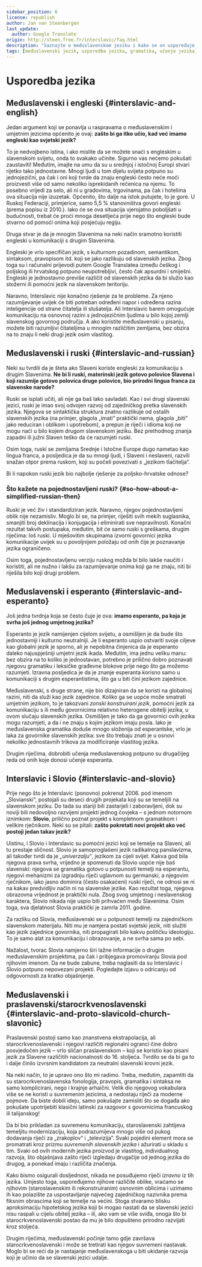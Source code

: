 ```yaml
---
sidebar_position: 6
license: republish
author: Jan van Steenbergen  
last_update:
  author: Google Translate
origin: http://steen.free.fr/interslavic/faq.html
description: "Saznajte o međuslavenskom jeziku i kako se on uspoređuje s drugim jezicima, uključujući engleski, ruski, esperanto, slovio i praslavenski/staroslavenski."
tags: [međuslavenski jezik, usporedba jezika, gramatika, učenje jezika]
---
```


# Usporedba jezika

## Međuslavenski i engleski \{#interslavic-and-english}

Jedan argument koji se ponavlja u raspravama o međuslavenskim i umjetnim jezicima općenito je ovaj: **zašto bi ga itko učio, kad već imamo engleski kao svjetski jezik?**

To je nedvojbeno istina, i ako mislite da se možete snaći s engleskim u slavenskom svijetu, onda to svakako učinite. Sigurno vas nećemo pokušati zaustaviti! Međutim, imajte na umu da su u srednjoj i istočnoj Europi stvari rijetko tako jednostavne. Mnogi ljudi u tom dijelu svijeta potpuno su jednojezični, pa čak i oni koji tvrde da znaju engleski često neće moći proizvesti više od samo nekoliko isprekidanih rečenica na njemu. To posebno vrijedi za selo, ali ni u gradovima, trgovinama, pa čak i hotelima ova situacija nije izuzetak. Općenito, što dalje na istok putujete, to je gore. U Ruskoj Federaciji, primjerice, samo 5,5 % stanovništva govori engleski (prema popisu iz 2010.). Iako će se ova situacija vjerojatno poboljšati u budućnosti, trebat će proći mnoga desetljeća prije nego što engleski bude stvarno od pomoći onima koji posjećuju regiju.

Druga stvar je da je mnogim Slavenima na neki način sramotno koristiti engleski u komunikaciji s drugim Slavenima.

Engleski je vrlo specifičan jezik, s kulturnom pozadinom, semantikom, sintaksom, pravopisom itd. koji se jako razlikuju od slavenskih jezika. Zbog toga su i računalni prijevodi putem Google Translatea između češkog i poljskog ili hrvatskog potpuno neupotrebljivi, često čak apsurdni i smiješni. Engleski je jednostavno previše različit od slavenskih jezika da bi služio kao stožerni ili pomoćni jezik na slavenskom teritoriju.

Naravno, Interslavic nije konačno rješenje za te probleme. Za njeno razumijevanje uvijek će biti potreban određeni napor i određena razina inteligencije od strane čitatelja ili slušatelja. Ali Interslavic barem omogućuje komunikaciju na osnovnoj razini s jednojezičnim ljudima u bilo kojoj zemlji slavenskog govornog područja. A ako koristite međuslavenski u pisanju, možete biti razumljivi čitateljima u mnogim različitim zemljama, bez obzira na to znaju li neki drugi jezik osim vlastitog.

## Međuslavenski i ruski \{#interslavic-and-russian}

Neki su tvrdili da je šteta ako Slaveni koriste engleski za komunikaciju s drugim Slavenima. **Ne bi li ruski, materinski jezik gotovo polovice Slavena i koji razumije gotovo polovica druge polovice, bio prirodni lingua franca za slavenske narode?**

Ruski se isplati učiti, ali nije ga baš lako savladati. Kao i svi drugi slavenski jezici, ruski je imao svoj odvojen razvoj od zajedničkog pretka slavenskih jezika. Njegova se sintaktička struktura znatno razlikuje od ostalih slavenskih jezika (na primjer, glagola „imati“ praktički nema, glagola „biti“ jako reduciran i oblikom i upotrebom), a prepun je riječi i idioma koji ne mogu naći u bilo kojem drugom slavenskom jeziku. Bez prethodnog znanja zapadni ili južni Slaven teško da će razumjeti ruski.

Osim toga, ruski se zemljama Srednje i Istočne Europe dugo nametao kao lingua franca, a posljedica je da su mnogi ljudi, i Slaveni i neslaveni, razvili snažan otpor prema ruskom, koji su počeli povezivati s „jezikom tlačitelja“.

Bi li napokon ruski jezik bio najbolje rješenje za poljsko-hrvatske odnose?

### Što kažete na pojednostavljeni ruski? \{#so-how-about-a-simplified-russian-then}

Ruski je već živ i standardiziran jezik. Naravno, njegov pojednostavljeni oblik nije nezamisliv. Moglo bi se, na primjer, riješiti svih mekih suglasnika, smanjiti broj deklinacija i konjugacija i eliminirati sve nepravilnosti. Konačni rezultat takvih postupaka, međutim, bit će samo ruski s greškama, drugim riječima: loš ruski. U mješovitim skupinama izvorni govornici jezika komunikacije uvijek su u povoljnijem položaju od onih čije je poznavanje jezika ograničeno.

Osim toga, pojednostavljenu verziju ruskog možda bi bilo lakše naučiti i koristiti, ali ne nužno i lakšu za razumijevanje onima koji ga ne znaju, niti bi riješila bilo koji drugi problem.

## Međuslavenski i esperanto \{#interslavic-and-esperanto}

Još jedna tvrdnja koja se često čuje je ova: **imamo esperanto, pa koja je svrha još jednog umjetnog jezika?**

Esperanto je jezik namijenjen cijelom svijetu, a osmišljen je da bude što jednostavniji i kulturno neutralniji. Je li esperanto uspio ostvariti svoje ciljeve kao globalni jezik je sporno, ali je nepobitna činjenica da je esperanto daleko najuspješniji umjetni jezik ikada. Međutim, ima jednu veliku manu: bez obzira na to koliko je jednostavan, potrebno je prilično dobro poznavati njegovu gramatiku i leksičke građevne blokove prije nego što ga možemo razumjeti. Izravna posljedica je da je znanje esperanta korisno samo u komunikaciji s drugim esperantistima, što ga u biti čini jezikom zajednice.

Međuslavenski, s druge strane, nije bio dizajniran da se koristi na globalnoj razini, niti da služi kao jezik zajednice. Koliko ga se uopće može smatrati umjetnim jezikom, to je takozvani _zonski konstruirani jezik_, pomoćni jezik za komunikaciju s ili među govornicima relativno heterogene obitelji jezika, u ovom slučaju slavenskih jezika. Osmišljen je tako da ga govornici ovih jezika mogu razumjeti, a da i ne znaju s kojim jezikom imaju posla. Iako je međuslavenska gramatika doduše mnogo složenija od esperantske, vrlo je laka za govornike slavenskih jezika: sve što trebaju znati je u osnovi nekoliko jednostavnih trikova za modificiranje vlastitog jezika.

Drugim riječima, dobrobiti učenja međuslavenskog potpuno su drugačijeg reda od onih koje donosi učenje esperanta.

## Interslavic i Slovio \{#interslavic-and-slovio}

Prije nego što je Interslavic (ponovno) pokrenut 2006. pod imenom „Slovianski“, postojali su deseci drugih projekata koji su se temeljili na slavenskom jeziku. Do tada su stariji bili zastarjeli i zaboravljeni, dok su noviji bili nedovoljno razvijeni projekti jednog čovjeka – s jednom notornom iznimkom: **Slovio**, prilično poznat projekt s kompletnom gramatikom i velikim rječnikom. Neki su se pitali: **zašto pokretati novi projekt ako već postoji jedan takav jezik?**

Uistinu, i Slovio i Interslavic su pomoćni jezici koji se temelje na Slaveni, ali tu prestaje sličnost. Slovio je samoproglašeni jezik radikalnog panslavizma, ali također tvrdi da je _„univerzalju“_, jezikom za cijeli svijet. Kakva god bila njegova prava svrha, vrijedno je spomenuti da Slovio uopće nije baš slavenski: njegova se gramatika gotovo u potpunosti temelji na esperantu, njegovi mehanizmi za izgradnju riječi uglavnom su germanski, a njegovim rječnikom, iako jasno dominira (često osakaćeni) ruski riječi, ne odnosi se ni na kakav predvidljiv način ni na slavenske jezike. Kao rezultat toga, njegova obrazovna vrijednost je praktički nula. Zbog svog umjetnog i neslavenskog karaktera, Slovio nikada nije uspio biti prihvaćen među Slavenima. Osim toga, sva djelatnost Slovia praktički je zamrla 2011. godine.

Za razliku od Slovia, međuslavenski se u potpunosti temelji na zajedničkom slavenskom materijalu. Niti mu je namjera postati svjetski jezik, niti služiti kao jezik zajednice govornika, niti propagirati bilo kakvu političku ideologiju. To je samo alat za komunikaciju i obrazovanje, a ne svrha sama po sebi.

Nažalost, tvorac Slovia namjerno širi lažne informacije o drugim međuslavenskim projektima, pa čak i pribjegava promoviranju Slovia pod njihovim imenom. Da ne bude zabune, treba naglasiti da su Interslavic i Slovio potpuno nepovezani projekti. Pogledajte izjavu o odricanju od odgovornosti za kratko objašnjenje.

## Međuslavenski i praslavenski/starocrkvenoslavenski \{#interslavic-and-proto-slavicold-church-slavonic}

Praslavenski postoji samo kao znanstvena ekstrapolacija, ali starocrkvenoslavenski i njegovi različiti regionalni ogranci čine dobro posvjedočen jezik – vrlo sličan praslavenskom – koji se koristio kao pisani jezik za Slavene različitih nacionalnosti do 16. stoljeća. Tvrdilo se da bi ga to i dalje činilo izvrsnim kandidatom za neutralni slavenski krovni jezik.

Na neki način, to je upravo ono što mi radimo. Treba, međutim, zapamtiti da su starocrkvenoslavenska fonologija, pravopis, gramatika i sintaksa ne samo komplicirani, nego i krajnje arhaični. Velik dio njegovog vokabulara više se ne koristi u suvremenim jezicima, a nedostaju riječi za moderne pojmove. Da biste dobili ideju, samo pokušajte zamisliti što se događa ako pokušate upotrijebiti klasični latinski za razgovor s govornicima francuskog ili talijanskog!

Da bi bio prikladan za suvremenu komunikaciju, staroslavenski zahtijeva temeljitu modernizaciju, koja podrazumijeva mnogo više od pukog dodavanja riječi za „zrakoplov“ i „televizija“. Svaki pojedini element mora se promatrati kroz prizmu _suvremenih slavenskih jezika_ i ažurirati u skladu s tim. Svaki od ovih modernih jezika proizvod je vlastitog, individualnog razvoja, što objašnjava zašto riječi izgledaju drugačije od jednog jezika do drugog, a ponekad imaju i različita značenja.

Kako bismo osigurali dosljednost, nikada ne posuđujemo riječi _izravno_ iz tih jezika. Umjesto toga, uspoređujemo njihove različite oblike, vraćamo se njihovim (staroslavenskim ili rekonstruiranim) osnovnim oblicima i uzimamo ih kao polazište za uspostavljanje najvećeg zajedničkog nazivnika prema fiksnim obrascima koji se temelje na većini. Stoga stvaramo blisku aproksimaciju hipotetskog jezika koji bi mogao nastati da se slavenski jezici nisu raspali u cijelu obitelj jezika – ili, ako vam se više sviđa, onoga što bi starocrkvenoslavenski postao da mu je bilo dopušteno prirodno razvijati kroz stoljeća.

Drugim riječima, međuslavenski počinje tamo gdje završava starocrkvenoslavenski i može se tretirati kao njegov suvremeni nastavak. Moglo bi se reći da je nastajanje međuslavenskoga u biti ukidanje razvoja koji je učinio da se slavenski jezici udalje.

[novoslavenski]: http://www.neoslavonic.org

[Slovenski]: http://steen.free.fr/interslavic/grammar.html#simple_grammar

[sicilijansko/klavijatura]: http://tyflonet.com/siciliano/klaviatury

[`JCUKEN`]: https://bit.ly/2NSMxdC

[`LJNJERTZ`]: https://bit.ly/37frqto

[`IVERT']: https://bit.ly/2XwwTbb

[`ѢHERTY`]: https://bit.ly/2prMdcr

[transliterator]: http://steen.free.fr/interslavic/transliterator.html

[prošireni transliterator]: http://steen.free.fr/interslavic/transliterator_extended.html

[rječnici]: http://steen.free.fr/interslavic/slovniky.html

[Međuslavenski sabor]: http://facebook.com/groups/1933305396885265

[1]: ../grammar/index.md

[2]: ../orthography.md#etymological-alphabet

